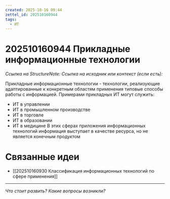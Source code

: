 ```yaml
---
created: 2025-10-16 09:44
zettel_id: 202510160944
tags:
  - ИТ
---
```

# 202510160944 Прикладные информационные технологии

*Ссылка на StructureNote:* 
*Ссылка на исходник или контекст (если есть):* 

Прикладные информационные технологии - технологии, реализующие адаптированные к конкретным областям применения типовые способы работы с информацией. Примерами прикладных ИТ могут служить:

- ИТ в управлении
- ИТ в промышленном производстве
- ИТ в торговле
- ИТ в образовании
- ИТ в медицине
В этих сферах приложения информационных технологий информация выступает в качестве ресурса, но не является конечным продуктом

# Связанные идеи

- [[202510160930 Классификация информационных технологий по сфере применения]]
---

*Что стоит развить? Какие вопросы возникли?*